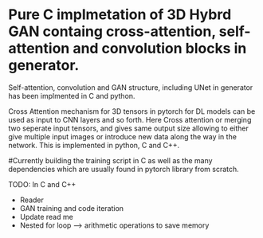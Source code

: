 # Pure C implmetation of 3D Hybrd GAN containg cross-attention, self-attention and convolution blocks in generator. 

Self-attention, convolution and GAN structure, including UNet in generator has  been implmented in C and python. 



Cross Attention mechanism for 3D tensors in pytorch for DL models  can be used as input to CNN layers and so forth. Here Cross attention or merging two seperate input tensors, and gives same output size allowing to either give multiple input images or introduce new data along the way in the network. This is implemented in python, C and C++.

#Currently building the training script in C as well as the many dependencies which are usually found in pytorch library from scratch. 





TODO:
In C and C++
- Reader
- GAN training and code iteration
- Update read me
- Nested for loop --> arithmetic operations to save memory
